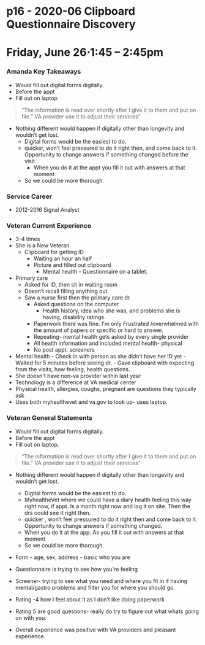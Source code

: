 # p16 - 2020-06 Clipboard Questionnaire Discovery

# Friday, June 26⋅1:45 – 2:45pm

### Amanda Key Takeaways

-   Would fill out digital forms digitally.
-   Before the appt
-   Fill out on laptop
> “The information is read over shortly after I give it to them and put
> on file.” VA provider use it to adjust their services”

-   Nothing different would happen if digitally other than longevity and wouldn’t get lost.
    -   Digital forms would be the easiest to do.
    -   quicker, won’t feel pressured to do it right then, and come back to it. Opportunity to change answers if something changed before the visit.
	    -   When you do it at the appt you fill it out with answers at that moment
    -   So we could be more thorough.
    

### Service Career
-   2012-2016 Signal Analyst
    
### Veteran Current Experience
-   3-4 times
-   She is a New Veteran
	-   Clipboard for getting ID
		-   Waiting an hour an half
		-   Picture and filled out clipboard
		    -   Mental health - Questionnaire on a tablet.
-   Primary care
    -   Asked for ID, then sit in waiting room
    -   Doesn’t recall filling anything out
    -   Saw a nurse first then the primary care dr.
	    -   Asked questions on the computer
		    -   Health history, idea who she was, and problems she is having, disability ratings.
	    -   Paperwork there was fine. I'm only Frustrated /overwhelmed with the amount of papers or specific or hard to answer.
	    -   Repeating- mental health gets asked by every single provider
	    -   All health information and included mental health- physical
		-   No post appt. screeners
 -   Mental health
    -   Check in with person as she didn’t have her ID yet
    -   Waited for 5 minutes before seeing dr.
    -   Gave clipboard with expecting from the visits, how feeling, health questions.
 -   She doesn't have non-va provider within last year
 -   Technology is a difference at VA medical center
 -   Physical health, allergies, coughs, pregnant are questions they typically ask
 -   Uses both myhealthevet and va.gov to look up- uses laptop.
    

### Veteran General Statements

-   Would fill out digital forms digitally.
-   Before the appt
-   Fill out on laptop.

> “The information is read over shortly after I give it to them and put
> on file.” VA provider use it to adjust their services”

-   Nothing different would happen if digitally other than longevity and wouldn’t get lost.
    -   Digital forms would be the easiest to do.
    -   MyhealtheVet where we could have a diary health feeling this way right now, if appt. Is a month right now and log it on site. Then the drs could see it right then.
    -   quicker , won’t feel pressured to do it right then and come back to it. Opportunity to change answers if something changed.
    -   When you do it at the app. As you fill it out with answers at that moment
    -   So we could be more thorough.
    
-   Form - age, sex, address - basic who you are
-   Questionnaire is trying to see how you're feeling
-   Screener- trying to see what you need and where you fit in if having mental/gastro problems and filter you for where you should go.
-   Rating -4 how I feel about it as I don’t like doing paperwork
-   Rating 5 are good questions- really do try to figure out what whats going on with you.
-   Overall experience was positive with VA providers and pleasant experience.
    

  

